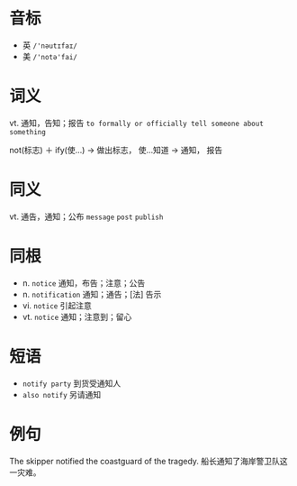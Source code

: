 # 音标

- 英 `/'nəutɪfaɪ/`
- 美 `/'notə'fai/`

# 词义

vt. 通知，告知；报告
`to formally or officially tell someone about something`



not(标志) ＋ ify(使…) → 做出标志， 使…知道 → 通知， 报告

# 同义

vt. 通告，通知；公布
`message` `post` `publish`

# 同根

- n. `notice` 通知，布告；注意；公告
- n. `notification` 通知；通告；[法] 告示
- vi. `notice` 引起注意
- vt. `notice` 通知；注意到；留心

# 短语

- `notify party` 到货受通知人
- `also notify` 另请通知

# 例句

The skipper notified the coastguard of the tragedy.
船长通知了海岸警卫队这一灾难。


